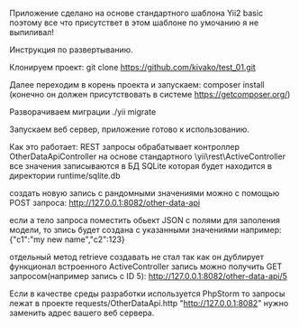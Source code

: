 Приложение сделано на основе стандартного шаблона Yii2 basic
поэтому все что присутствет в этом шаблоне по умочанию я не выпиливал!

Инструкция по развертыванию.

Клонируем проект:
git clone https://github.com/kivako/test_01.git

Далее переходим в корень проекта и запускаем:
composer install (конечно он должен присутствовать в системе https://getcomposer.org/)

Разворачиваем миграции
./yii migrate

Запускаем веб сервер, приложение готово к использованию.

Как это работает:
REST запросы обрабатывает контроллер OtherDataApiController 
на основе стандартного \yii\rest\ActiveController
все значения записываются в БД SQLite которая будет находится в директории runtime/sqlite.db

создать новую запись с рандомными значениями можно с помощью POST запроса:
http://127.0.0.1:8082/other-data-api

если а тело запроса поместить обьект JSON с полями для заполения модели, то зпись будет создана с указанными значениями например:
{"c1":"my new name","c2":123}

отдельный метод retrieve создавать не стал так как он дублирует функционал встроенного ActiveController
запись можно получить GET запросом(например запись с ID 5):
http://127.0.0.1:8082/other-data-api/5

Если в качестве среды разработки используется PhpStorm то запросы лежат в проекте requests/OtherDataApi.http
"http://127.0.0.1:8082" нужно заменить адрес вашего веб сервера.


